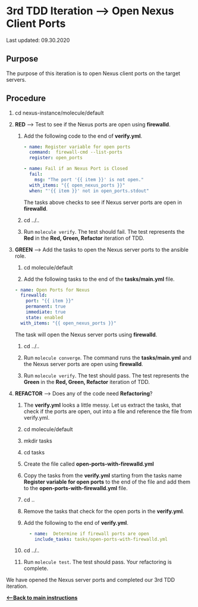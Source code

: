 # 3rd TDD Iteration -->  Open Nexus Client Ports

Last updated: 09.30.2020

## Purpose

The purpose of this iteration is to open Nexus client ports on the target servers.

## Procedure
1. cd nexus-instance/molecule/default

1. **RED** --> Test to see if the Nexus ports are open using **firewalld**.
    
    1. Add the following code to the end of **verify.yml**.
        
        ```yaml
        - name: Register variable for open ports
          command:  firewall-cmd --list-ports
          register: open_ports
    
        - name: Fail if an Nexus Port is Closed
          fail:
            msg: "The port '{{ item }}' is not open."
          with_items: "{{ open_nexus_ports }}"
          when: "'{{ item }}' not in open_ports.stdout"
        ```
           
        The tasks above checks to see if Nexus server ports are open
        in **firewalld**.
    1. cd ../..
    1. Run `molecule verify`.  The test should fail.  The test represents
       the **Red** in the **Red, Green, Refactor** iteration of TDD.

1. **GREEN** --> Add the tasks to open the Nexus server ports to the ansible role.
     
    1. cd molecule/default
        
    1. Add the following tasks to the end of the **tasks/main.yml** file.
        
    ```yaml
    - name: Open Ports for Nexus
      firewalld:
        port: "{{ item }}"
        permanent: true
        immediate: true
        state: enabled
      with_items: "{{ open_nexus_ports }}"
    ```   
           
    The task will open the Nexus server ports using **firewalld**.
        
    1. cd ../..
    
    1. Run `molecule converge`.  The command runs the **tasks/main.yml**
    and the Nexus server ports are open using **firewalld**.
    
    1. Run `molecule verify`. The test should pass.  The test represents
    the **Green** in the **Red, Green, Refactor** iteration of TDD.

1. **REFACTOR** --> Does any of the code need **Refactoring**?

    1. The **verify.yml** looks a little messy.  Let us extract the
       tasks, that check if the ports are open, out into a file and reference 
       the file from verify.yml.
        
    1. cd molecule/default
        
    1. mkdir tasks
        
    1. cd tasks
        
    1. Create the file called **open-ports-with-firewalld.yml**
    
    1. Copy the tasks from the **verify.yml** starting from the tasks name 
       **Register variable for open ports** to the end of the file and add 
       them to the **open-ports-with-firewalld.yml** file.
        
    1. cd ..
        
    1. Remove the tasks that check for the open ports in the **verify.yml**.
        
    1. Add the following to the end of **verify.yml**.
        
        ```yaml
          - name:  Determine if firewall ports are open
            include_tasks: tasks/open-ports-with-firewalld.yml
       ```          
           
    1. cd ../..
    1. Run `molecule test`.  The test should pass.  Your refactoring is complete.

We have opened the Nexus server ports and completed our 3rd TDD iteration.

[**<--Back to main instructions**](../readme.md#3rdTDD)